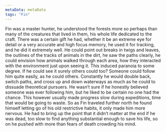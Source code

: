 ```yaml
---
metaData: metaData
tags: "Fin"
---
```


Fin was a master hunter, he understood the forests more so perhaps than many of the creatures that lived in them, his whole life dedicated to the craft. There was a certain gift he had, whether it be an extreme eye for detail or a very accurate and high focus memory, he used it for tracking, and he did it extremely well. He could point out breaks in twigs and leaves, the outlines of the tracks of animals in the dirt, he saw the paths clearly, he could envision how animals walked through each area, how they interacted with the environment just upon seeing it. This induced paranoia to some degree. If he could see it surely others could too? Someone could follow him quite easily, as he could others. Constantly he would double back, switch paths, and cross up and down waterways as much as he could to dissuade theoretical pursuers. He wasn’t sure if he honestly believed someone was ever following him, but he liked to be certain no one had the chance. This however usually made progress slow during expeditions, time that would be going to waste. So as Fin traveled further north he found himself letting go of his old restrictive habits, it only made him more nervous. He had to bring up the point that it didn’t matter at the end if he was dead, too slow to find anything substantial enough to save his life, so on he pushed with more than fears of death crowding his mind.